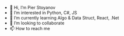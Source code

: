 - 👋 Hi, I’m Pier Stoyanov
- 👀 I’m interested in Python, C#, JS
- 🌱 I’m currently learning Algo & Data Struct, React, .Net
- 💞️ I’m looking to collaborate
- 📫 How to reach me 

<!---
pierstoyanov/pierstoyanov is a ✨ special ✨ repository because its `README.md` (this file) appears on your GitHub profile.
You can click the Preview link to take a look at your changes.
--->
